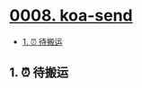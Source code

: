 # [0008. koa-send](https://github.com/tnotesjs/TNotes.nodejs/tree/main/notes/0008.%20koa-send)

<!-- region:toc -->

- [1. ⏰ 待搬运](#1--待搬运)

<!-- endregion:toc -->

## 1. ⏰ 待搬运

